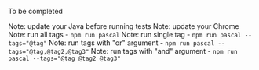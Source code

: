 To be completed

Note: update your Java before running tests
Note: update your Chrome
Note: run all tags - `npm run pascal`
Note: run single tag - `npm run pascal --tags="@tag"`
Note: run tags with "or" argument - `npm run pascal --tags="@tag,@tag2,@tag3"`
Note: run tags with "and" argument - `npm run pascal --tags="@tag @tag2 @tag3"`
